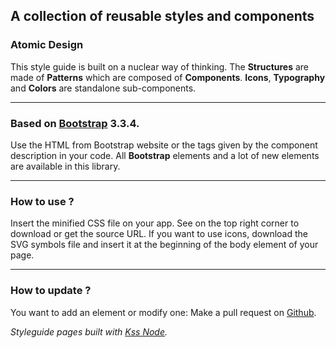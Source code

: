 
## A collection of reusable styles and components

### Atomic Design

This style guide is built on a nuclear way of thinking. The **Structures** are made of **Patterns** which are composed of **Components**. **Icons**, **Typography** and **Colors** are standalone sub-components.

---

### Based on [Bootstrap](http://getbootstrap.com/) 3.3.4.

Use the HTML from Bootstrap website or the tags given by the component description in your code. All **Bootstrap** elements and a lot of new elements are available in this library.

---

### How to use ?

Insert the minified CSS file on your app. See on the top right corner to download or get the source URL. If you want to use icons, download the SVG symbols file and insert it at the beginning of the body element of your page.

---

### How to update ?

You want to add an element or modify one: Make a pull request on [Github](https://github.com/Woorank/woorank-theme).

*Styleguide pages built with [Kss Node](https://github.com/kss-node/kss-node).*

